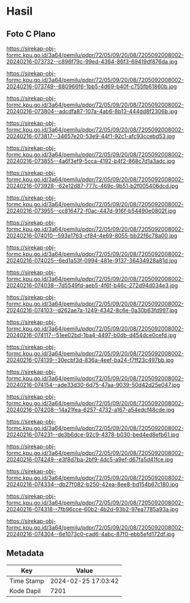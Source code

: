 # Hasil

## Foto C Plano

https://sirekap-obj-formc.kpu.go.id/3a64/pemilu/pdpr/72/05/09/20/08/7205092008002-20240216-073732--c896f79c-99ed-4364-86f3-69419df876da.jpg

https://sirekap-obj-formc.kpu.go.id/3a64/pemilu/pdpr/72/05/09/20/08/7205092008002-20240216-073749--880966f6-1bb5-4d69-b40f-c755fb61860b.jpg

https://sirekap-obj-formc.kpu.go.id/3a64/pemilu/pdpr/72/05/09/20/08/7205092008002-20240216-073804--adcdfa87-107a-4ab6-8b13-444dd8f2306b.jpg

https://sirekap-obj-formc.kpu.go.id/3a64/pemilu/pdpr/72/05/09/20/08/7205092008002-20240216-073817--34657e20-53e9-44f1-92c1-afc93ccebd53.jpg

https://sirekap-obj-formc.kpu.go.id/3a64/pemilu/pdpr/72/05/09/20/08/7205092008002-20240216-073855--4a6f3ef9-5cca-4192-b4f2-868c7d1a3adc.jpg

https://sirekap-obj-formc.kpu.go.id/3a64/pemilu/pdpr/72/05/09/20/08/7205092008002-20240216-073928--62e12d87-777c-469c-9b51-b2f005406dcd.jpg

https://sirekap-obj-formc.kpu.go.id/3a64/pemilu/pdpr/72/05/09/20/08/7205092008002-20240216-073955--cc816472-f0ac-447d-916f-b54490e0802f.jpg

https://sirekap-obj-formc.kpu.go.id/3a64/pemilu/pdpr/72/05/09/20/08/7205092008002-20240216-074010--593e1763-cf84-4e69-8055-bb22f6c78a00.jpg

https://sirekap-obj-formc.kpu.go.id/3a64/pemilu/pdpr/72/05/09/20/08/7205092008002-20240216-074025--6ed1a53f-0994-481e-9137-36434928a81d.jpg

https://sirekap-obj-formc.kpu.go.id/3a64/pemilu/pdpr/72/05/09/20/08/7205092008002-20240216-074038--7d5549fd-aeb5-4f6f-b46c-272d94d034e3.jpg

https://sirekap-obj-formc.kpu.go.id/3a64/pemilu/pdpr/72/05/09/20/08/7205092008002-20240216-074103--d262ae7a-1249-4342-8c6e-0a30b63fd997.jpg

https://sirekap-obj-formc.kpu.go.id/3a64/pemilu/pdpr/72/05/09/20/08/7205092008002-20240216-074117--51ee02bd-1ba4-4497-b0db-d454dce0cefd.jpg

https://sirekap-obj-formc.kpu.go.id/3a64/pemilu/pdpr/72/05/09/20/08/7205092008002-20240216-074139--30ecbf3d-836a-4eef-ba24-f7ff23c497bb.jpg

https://sirekap-obj-formc.kpu.go.id/3a64/pemilu/pdpr/72/05/09/20/08/7205092008002-20240216-074154--ade33d30-6d75-47aa-9039-50d42d25e047.jpg

https://sirekap-obj-formc.kpu.go.id/3a64/pemilu/pdpr/72/05/09/20/08/7205092008002-20240216-074208--14a21fea-6257-4732-a167-a54edcf48cde.jpg

https://sirekap-obj-formc.kpu.go.id/3a64/pemilu/pdpr/72/05/09/20/08/7205092008002-20240216-074231--de3b6dce-92c9-4378-b030-bed4ed8efb61.jpg

https://sirekap-obj-formc.kpu.go.id/3a64/pemilu/pdpr/72/05/09/20/08/7205092008002-20240216-074249--e3f8d7ba-2bf9-4dc5-a9ef-d67fa5d41fce.jpg

https://sirekap-obj-formc.kpu.go.id/3a64/pemilu/pdpr/72/05/09/20/08/7205092008002-20240216-074334--db27f082-b250-42ea-8ee8-bd154b67c180.jpg

https://sirekap-obj-formc.kpu.go.id/3a64/pemilu/pdpr/72/05/09/20/08/7205092008002-20240216-074318--7fb96cce-60b2-4b2d-93b2-97ea7785a93a.jpg

https://sirekap-obj-formc.kpu.go.id/3a64/pemilu/pdpr/72/05/09/20/08/7205092008002-20240216-074304--6e1073c0-cad6-4abc-87f0-ebb5efd172df.jpg


## Metadata

| Key        | Value               |
| ---------- | ------------------- |
| Time Stamp | 2024-02-25 17:03:42 |
| Kode Dapil | 7201                |



